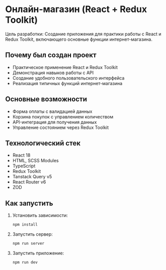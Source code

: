 # Онлайн-магазин (React + Redux Toolkit)

Цель разработки: Создание приложения для практики работы с React и Redux Toolkit, включающего основные функции интернет-магазина.

## Почему был создан проект
  - Практическое применение React и Redux Toolkit
  - Демонстрация навыков работы с API
  - Создание удобного пользовательского интерфейса
  - Реализация типичных функций интернет-магазина

## Основные возможности
  - Форма оплаты с валидацией данных
  - Корзина покупок с управлением количеством
  - API-интеграция для получения данных
  - Управление состоянием через Redux Toolkit

## Технологический стек

  - React 18
  - HTML, SCSS Modules
  - TypeScript
  - Redux Toolkit
  - Tanstack Query v5
  - React Router v6
  - ZOD

## Как запустить

  1. Установить зависимости:
  
      ```bash
      npm install
      ```

  2. Запустить сервер:

      ```bash
      npm run server
      ```
  
  3. Запустить приложение:
  
      ```bash
      npm run dev
      ```
      
  
